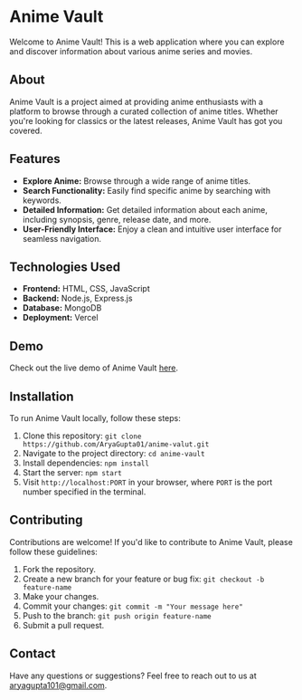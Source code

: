 # Anime Vault

Welcome to Anime Vault! This is a web application where you can explore and discover information about various anime series and movies.

## About

Anime Vault is a project aimed at providing anime enthusiasts with a platform to browse through a curated collection of anime titles. Whether you're looking for classics or the latest releases, Anime Vault has got you covered.

## Features

- **Explore Anime:** Browse through a wide range of anime titles.
- **Search Functionality:** Easily find specific anime by searching with keywords.
- **Detailed Information:** Get detailed information about each anime, including synopsis, genre, release date, and more.
- **User-Friendly Interface:** Enjoy a clean and intuitive user interface for seamless navigation.

## Technologies Used

- **Frontend:** HTML, CSS, JavaScript
- **Backend:** Node.js, Express.js
- **Database:** MongoDB
- **Deployment:** Vercel

## Demo

Check out the live demo of Anime Vault [here](https://anime-vault-two-coral.vercel.app/).

## Installation

To run Anime Vault locally, follow these steps:

1. Clone this repository: `git clone https://github.com/AryaGupta01/anime-valut.git`
2. Navigate to the project directory: `cd anime-vault`
3. Install dependencies: `npm install`
4. Start the server: `npm start`
5. Visit `http://localhost:PORT` in your browser, where `PORT` is the port number specified in the terminal.

## Contributing

Contributions are welcome! If you'd like to contribute to Anime Vault, please follow these guidelines:

1. Fork the repository.
2. Create a new branch for your feature or bug fix: `git checkout -b feature-name`
3. Make your changes.
4. Commit your changes: `git commit -m "Your message here"`
5. Push to the branch: `git push origin feature-name`
6. Submit a pull request.

## Contact

Have any questions or suggestions? Feel free to reach out to us at [aryagupta101@gmail.com](mailto:aryagupta101@gmail.com).
